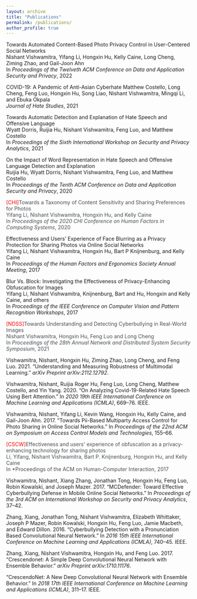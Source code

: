 ```yaml
---
layout: archive
title: "Publications"
permalink: /publications/
author_profile: true
---
```

<style>
pap {color:Green;}
ser { color:Blue;}
gr { color:Purple;}
me { color:Orange;}
talk { color:Pink;}
text { color:#494e52;}
imp {color:Red}
</style>

Towards Automated Content-Based Photo Privacy Control in User-Centered Social Networks  
Nishant Vishwamitra, Yifang Li, Hongxin Hu, Kelly Caine, Long Cheng, Ziming Zhao, and Gail-Joon Ahn  
In *Proceedings of the Twelveth ACM Conference on Data and Application Security and Privacy*, 2022

COVID-19: A Pandemic of Anti-Asian Cyberhate 
Matthew Costello, Long Cheng, Feng Luo, Hongxin Hu, Song Liao, Nishant Vishwamitra, Mingqi Li, and Ebuka Okpala  
*Journal of Hate Studies*, 2021

Towards Automatic Detection and Explanation of Hate Speech and Offensive Language  
Wyatt Dorris, Ruijia Hu, Nishant Vishwamitra, Feng Luo, and Matthew Costello  
In *Proceedings of the Sixth International Workshop on Security and Privacy Analytics*, 2021

On the Impact of Word Representation in Hate Speech and Offensive Language Detection and Explanation  
Ruijia Hu, Wyatt Dorris, Nishant Vishwamitra, Feng Luo, and Matthew Costello  
In *Proceedings of the Tenth ACM Conference on Data and Application Security and Privacy*, 2020

<imp>[CHI]</imp><text>Towards a Taxonomy of Content Sensitivity and Sharing Preferences for Photos  
Yifang Li, Nishant Vishwamitra, Hongxin Hu, and Kelly Caine  
In *Proceedings of the 2020 CHI Conference on Human Factors in Computing Systems*, 2020</text>

Effectiveness and Users’ Experience of Face Blurring as a Privacy Protection for Sharing Photos via Online Social Networks  
Yifang Li, Nishant Vishwamitra, Hongxin Hu, Bart P Knijnenburg, and Kelly Caine  
In *Proceedings of the Human Factors and Ergonomics Society Annual Meeting*, 2017

Blur Vs. Block: Investigating the Effectiveness of Privacy-Enhancing Obfuscation for Images  
Yifang Li, Nishant Vishwamitra, Knijnenburg, Bart and Hu, Hongxin and Kelly Caine, and others  
In *Proceedings of the IEEE Conference on Computer Vision and Pattern Recognition Workshops*, 2017

<imp>[NDSS]</imp><text>Towards Understanding and Detecting Cyberbullying in Real-World Images  
Nishant Vishwamitra, Hongxin Hu, Feng Luo and Long Cheng  
In *Proceedings of the 28th Annual Network and Distributed System Security Symposium*, 2021</text>

Vishwamitra, Nishant, Hongxin Hu, Ziming Zhao, Long Cheng, and Feng Luo. 2021.
“Understanding and Measuring Robustness of Multimodal Learning.”
*arXiv Preprint arXiv:2112.12792*.

Vishwamitra, Nishant, Ruijia Roger Hu, Feng Luo, Long Cheng, Matthew
Costello, and Yin Yang. 2020. “On Analyzing Covid-19-Related Hate Speech
Using Bert Attention.” In *2020 19th IEEE International Conference on
Machine Learning and Applications (ICMLA)*, 669–76. IEEE.

Vishwamitra, Nishant, Yifang Li, Kevin Wang, Hongxin Hu, Kelly Caine,
and Gail-Joon Ahn. 2017. “Towards Pii-Based Multiparty Access Control
for Photo Sharing in Online Social Networks.” In *Proceedings of the
22nd ACM on Symposium on Access Control Models and Technologies*,
155–66.

<imp>[CSCW]</imp><text>Effectiveness and users' experience of obfuscation as a privacy-enhancing technology for sharing photos  
Li, Yifang, Nishant Vishwamitra, Bart P. Knijnenburg, Hongxin Hu, and Kelly Caine  
In *Proceedings of the ACM on Human-Computer Interaction, 2017 </text>

Vishwamitra, Nishant, Xiang Zhang, Jonathan Tong, Hongxin Hu, Feng Luo,
Robin Kowalski, and Joseph Mazer. 2017. “MCDefender: Toward Effective
Cyberbullying Defense in Mobile Online Social Networks.” In *Proceedings
of the 3rd ACM on International Workshop on Security and Privacy
Analytics*, 37–42.

Zhang, Xiang, Jonathan Tong, Nishant Vishwamitra, Elizabeth Whittaker,
Joseph P Mazer, Robin Kowalski, Hongxin Hu, Feng Luo, Jamie Macbeth, and
Edward Dillon. 2016. “Cyberbullying Detection with a Pronunciation Based
Convolutional Neural Network.” In *2016 15th IEEE International
Conference on Machine Learning and Applications (ICMLA)*, 740–45. IEEE.

Zhang, Xiang, Nishant Vishwamitra, Hongxin Hu, and Feng Luo. 2017.
“Crescendonet: A Simple Deep Convolutional Neural Network with Ensemble
Behavior.” *arXiv Preprint arXiv:1710.11176*.

“CrescendoNet: A New Deep Convolutional Neural Network with
Ensemble Behavior.” In *2018 17th IEEE International Conference on
Machine Learning and Applications (ICMLA)*, 311–17. IEEE.
